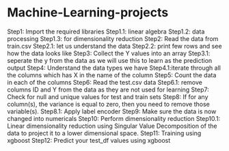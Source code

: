 # Machine-Learning-projects
Step1: Import the required libraries
Step1.1: linear algebra
Step1.2: data processing
Step1.3: for dimensionality reduction
Step2: Read the data from train.csv
Step2.1: let us understand the data
Step2.2: print few rows and see how the data looks like
Step3: Collect the Y values into an array
Step3.1: seperate the y from the data as we will use this to learn as the prediction output
Step4: Understand the data types we have
Step4.1:iterate through all the columns which has X in the name of the column
Step5: Count the data in each of the columns
Step6: Read the test.csv data
Step6.1: remove columns ID and Y from the data as they are not used for learning
Step7: Check for null and unique values for test and train sets
Step8: If for any column(s), the variance is equal to zero, then you need to remove those variable(s).
Step8.1: Apply label encoder
Step9: Make sure the data is now changed into numericals
Step10: Perform dimensionality reduction
Step10.1: Linear dimensionality reduction using Singular Value Decomposition of the data to project it to a lower dimensional space.
Step11: Training using xgboost
Step12: Predict your test_df values using xgboost

